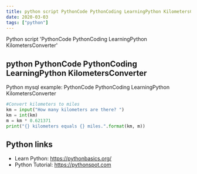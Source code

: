 ```yaml
---
title: python script PythonCode PythonCoding LearningPython KilometersConverter (snippet)
date: 2020-03-03
tags: ["python"]
---
```

Python script 'PythonCode PythonCoding LearningPython KilometersConverter'


## python PythonCode PythonCoding LearningPython KilometersConverter

Python mysql example: PythonCode PythonCoding LearningPython KilometersConverter

```python
#Convert kilometers to miles
km = input("How many kilometers are there? ")
km = int(km)
m = km * 0.621371
print("{} kilometers equals {} miles.".format(km, m))

```

## Python links

- Learn Python: https://pythonbasics.org/
- Python Tutorial: https://pythonspot.com
